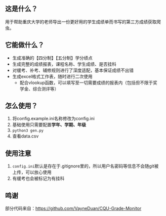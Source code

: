 
## 这是什么？
用于帮助重庆大学的老师导出一份更好用的学生成绩单而书写的第三方成绩获取爬虫。

## 它能做什么？

- 生成准确的【四分制】【五分制】学分绩点
- 生成完整的成绩报表，课程名称、学生成绩、是否挂科
- 对缓考、补考、辅修规则进行了深度适配，基本保证成绩不出错
- 生成excel格式工作表，随时进行二次使用
  - 配合vlookup函数，可以填写至一切需要成绩的报表内（包括但不限于奖学金、综合测评等）

## 怎么使用？
1. 将config.example.ini名称修改为config.ini
2. 基础使用只需要配置**学年、学期、年级**
3. ```python3 gen.py```
4. 查看data.csv

## 使用注意
1. ```config.ini```默认是存在于.gitignore里的，所以用户名密码等信息不会随git被上传，可以放心使用
2. 有缓考也会被标记为有挂科

## 鸣谢
部分代码来自：https://github.com/VayneDuan/CQU-Grade-Monitor